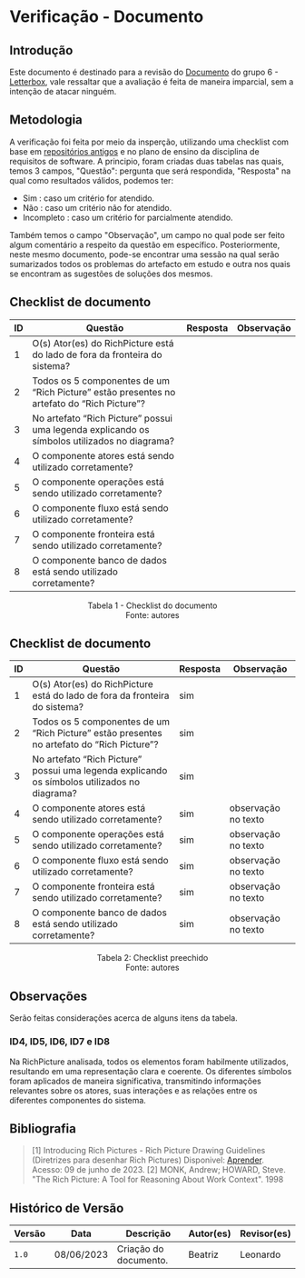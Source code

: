 # Verificação - Documento

## Introdução
Este documento é destinado para a revisão do [Documento](<link para o documento>) do grupo 6 - [Letterbox](https://github.com/Requisitos-de-Software/2023.1-Letterboxd), vale ressaltar que a avaliação é feita de maneira imparcial, sem a intenção de atacar ninguém.

## Metodologia

A verificação foi feita por meio da insperção, utilizando uma checklist com base em [repositórios antigos](https://github.com/Requisitos-de-Software) e no plano de ensino da disciplina de requisitos de software. A principio, foram criadas duas tabelas nas quais, temos 3 campos, "Questão": pergunta que será respondida, "Resposta" na qual como resultados válidos, podemos ter: 

- Sim : caso um critério for atendido.
- Não : caso um critério não for atendido.
- Incompleto : caso um critério for parcialmente atendido.

Também temos o campo "Observação", um campo no qual pode ser feito algum comentário a respeito da questão em específico. Posteriormente, neste mesmo documento, pode-se encontrar uma sessão na qual serão sumarizados todos os problemas do artefacto em estudo e outra nos quais se encontram as sugestões de soluções dos mesmos.

## Checklist de documento
|ID|Questão|Resposta|Observação|
|-|-------|--------|----------|
|1|O(s) Ator(es) do RichPicture está do lado de fora da fronteira do sistema?                        |     |          |
|2|Todos os 5 componentes de um “Rich Picture” estão presentes no artefato do “Rich Picture”?        |     |          |
|3|No artefato “Rich Picture” possui uma legenda explicando os símbolos utilizados no diagrama?      |     |          |
|4|O componente atores está sendo utilizado corretamente?                                            |     |          |
|5|O componente operações está sendo utilizado corretamente?                                         |     |          |
|6|O componente fluxo está sendo utilizado corretamente?                                             |     |          |
|7|O componente fronteira está sendo utilizado corretamente?                                         |     |          |
|8|O componente banco de dados está sendo utilizado corretamente?                                    |     |          |

<p align="center"> Tabela 1 - Checklist do documento <br> Fonte: autores </p>

## Checklist de documento
|ID|Questão|Resposta|Observação|
|-|-------|--------|----------|
|1|O(s) Ator(es) do RichPicture está do lado de fora da fronteira do sistema?                        |  sim    |          |
|2|Todos os 5 componentes de um “Rich Picture” estão presentes no artefato do “Rich Picture”?        |  sim    |          |
|3|No artefato “Rich Picture” possui uma legenda explicando os símbolos utilizados no diagrama?      |  sim    |          |
|4|O componente atores está sendo utilizado corretamente?                                            |   sim   | observação no texto|
|5|O componente operações está sendo utilizado corretamente?                                         |  sim    | observação no texto|
|6|O componente fluxo está sendo utilizado corretamente?                                             |   sim   | observação no texto|
|7|O componente fronteira está sendo utilizado corretamente?                                         |  sim    | observação no texto|
|8|O componente banco de dados está sendo utilizado corretamente?                                    |   sim   | observação no texto|

<p align="center"> Tabela 2: Checklist preechido <br> Fonte: autores </p>

## Observações
Serão feitas considerações acerca de alguns itens da tabela.

### ID4, ID5, ID6, ID7 e ID8
Na RichPicture analisada, todos os elementos foram habilmente utilizados, resultando em uma representação clara e coerente. Os diferentes símbolos foram aplicados de maneira significativa, transmitindo informações relevantes sobre os atores, suas interações e as relações entre os diferentes componentes do sistema. 

## Bibliografia
> [1] Introducing Rich Pictures - Rich Picture Drawing Guidelines (Diretrizes para desenhar Rich Pictures) Disponivel: [Aprender](https://aprender3.unb.br/pluginfile.php/2523045/mod_resource/content/2/1_5145791542719414573.pdf). Acesso: 09 de junho de 2023.
> [2] MONK, Andrew; HOWARD, Steve. "The Rich Picture: A Tool for Reasoning About Work Context". 1998


## Histórico de Versão

| Versão | Data          | Descrição                          | Autor(es)     |  Revisor(es)       |
| ------ | ------------- | ---------------------------------- | ------------- | ------------------ |
| `1.0`  | 08/06/2023    | Criação do documento.              |  Beatriz      | Leonardo |
